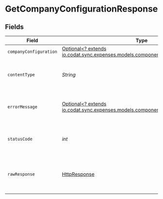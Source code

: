 # GetCompanyConfigurationResponse


## Fields

| Field                                                                                                                                | Type                                                                                                                                 | Required                                                                                                                             | Description                                                                                                                          |
| ------------------------------------------------------------------------------------------------------------------------------------ | ------------------------------------------------------------------------------------------------------------------------------------ | ------------------------------------------------------------------------------------------------------------------------------------ | ------------------------------------------------------------------------------------------------------------------------------------ |
| `companyConfiguration`                                                                                                               | [Optional<? extends io.codat.sync.expenses.models.components.CompanyConfiguration>](../../models/components/CompanyConfiguration.md) | :heavy_minus_sign:                                                                                                                   | Success                                                                                                                              |
| `contentType`                                                                                                                        | *String*                                                                                                                             | :heavy_check_mark:                                                                                                                   | HTTP response content type for this operation                                                                                        |
| `errorMessage`                                                                                                                       | [Optional<? extends io.codat.sync.expenses.models.components.ErrorMessage>](../../models/components/ErrorMessage.md)                 | :heavy_minus_sign:                                                                                                                   | Your API request was not properly authorized.                                                                                        |
| `statusCode`                                                                                                                         | *int*                                                                                                                                | :heavy_check_mark:                                                                                                                   | HTTP response status code for this operation                                                                                         |
| `rawResponse`                                                                                                                        | [HttpResponse<InputStream>](https://docs.oracle.com/en/java/javase/11/docs/api/java.net.http/java/net/http/HttpResponse.html)        | :heavy_check_mark:                                                                                                                   | Raw HTTP response; suitable for custom response parsing                                                                              |